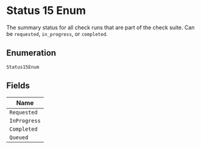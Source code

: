 
# Status 15 Enum

The summary status for all check runs that are part of the check suite. Can be `requested`, `in_progress`, or `completed`.

## Enumeration

`Status15Enum`

## Fields

| Name |
|  --- |
| `Requested` |
| `InProgress` |
| `Completed` |
| `Queued` |

